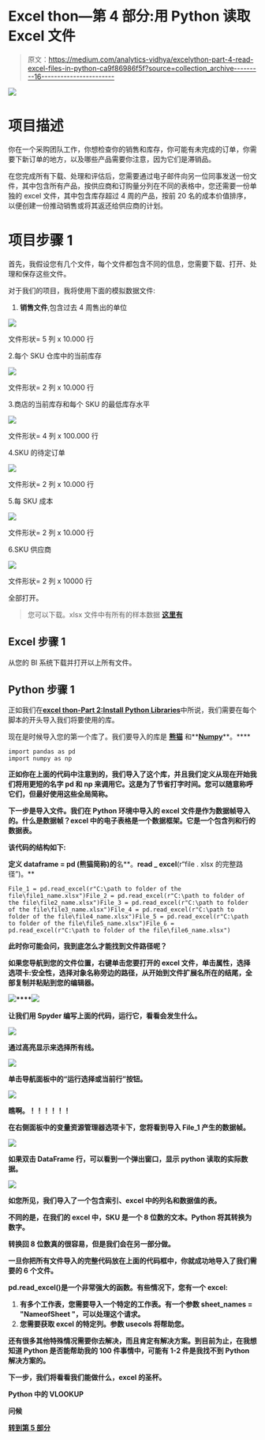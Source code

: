# Excel thon—第 4 部分:用 Python 读取 Excel 文件

> 原文：<https://medium.com/analytics-vidhya/excelython-part-4-read-excel-files-in-python-ca9f86986f5f?source=collection_archive---------16----------------------->

![](img/1b90e5287fb32e318b5cd0d1c99a66da.png)

# 项目描述

你在一个采购团队工作，你想检查你的销售和库存，你可能有未完成的订单，你需要下新订单的地方，以及哪些产品需要你注意，因为它们是滞销品。

在您完成所有下载、处理和评估后，您需要通过电子邮件向另一位同事发送一份文件，其中包含所有产品，按供应商和订购量分列在不同的表格中，您还需要一份单独的 excel 文件，其中包含库存超过 4 周的产品，按前 20 名的成本价值排序，以便创建一份推动销售或将其返还给供应商的计划。

# 项目步骤 1

首先，我假设您有几个文件，每个文件都包含不同的信息，您需要下载、打开、处理和保存这些文件。

对于我们的项目，我将使用下面的模拟数据文件:

1.  **销售文件**,包含过去 4 周售出的单位

![](img/c7dd363bc1b918f747a40747e173577e.png)

文件形状= 5 列 x 10.000 行

2.每个 SKU 仓库中的当前库存

![](img/e00c3ce36fe9533c6de9aeb0b639f27b.png)

文件形状= 2 列 x 10.000 行

3.商店的当前库存和每个 SKU 的最低库存水平

![](img/50fa6e0faba6aa3f6af3c9d57a2eb33a.png)

文件形状= 4 列 x 100.000 行

4.SKU 的待定订单

![](img/99034907264ec58c00359fb272bbdb38.png)

文件形状= 2 列 x 10.000 行

5.每 SKU 成本

![](img/065417dc32f37240d93de95578608477.png)

文件形状= 2 列 x 10.000 行

6.SKU 供应商

![](img/ed97a50a79e54537af732e1eb01e34d6.png)

文件形状= 2 列 x 10000 行

全部打开。

> 您可以下载。xlsx 文件中有所有的样本数据 [**这里有**](https://drive.google.com/file/d/1p9lQh6LMkhh_zyr3dRdbfNKrM-murCxf/view?usp=sharing)

## Excel 步骤 1

从您的 BI 系统下载并打开以上所有文件。

## Python 步骤 1

正如我们在[**excel thon-Part 2:Install Python Libraries**](https://servos-yiannis.medium.com/excelython-part-2-install-python-libraries-ebc74acdc202)中所说，我们需要在每个脚本的开头导入我们将要使用的库。

现在是时候导入您的第一个库了。我们要导入的库是 [**熊猫**](https://pandas.pydata.org/docs/getting_started/index.html) 和**[**Numpy**](https://numpy.org/learn/)**。****

```
import pandas as pd
import numpy as np
```

**正如你在上面的代码中注意到的，我们导入了这个库，并且我们定义从现在开始我们将用更短的名字 **pd** 和 **np** 来调用它。这是为了节省打字时间。您可以随意称呼它们，但最好使用这些全局简称。**

**下一步是导入文件。我们在 Python 环境中导入的 excel 文件是作为数据帧导入的。什么是数据帧？excel 中的电子表格是一个数据框架。它是一个包含列和行的数据表。**

**该代码的结构如下:**

**定义 dataframe = **pd** (熊猫简称)的**名**。**read _ excel**(r“file . xlsx 的完整路径”)。**

```
File_1 = pd.read_excel(r"C:\path to folder of the file\file1_name.xlsx")File_2 = pd.read_excel(r"C:\path to folder of the file\file2_name.xlsx")File_3 = pd.read_excel(r"C:\path to folder of the file\file3_name.xlsx")File_4 = pd.read_excel(r"C:\path to folder of the file\file4_name.xlsx")File_5 = pd.read_excel(r"C:\path to folder of the file\file5_name.xlsx")File_6 = pd.read_excel(r"C:\path to folder of the file\file6_name.xlsx")
```

**此时你可能会问，我到底怎么才能找到文件路径呢？**

**如果您导航到您的文件位置，右键单击您要打开的 excel 文件，单击属性，选择选项卡:安全性，选择对象名称旁边的路径，从开始到文件扩展名所在的结尾，全部复制并粘贴到您的编辑器。**

**![](img/ff1628604da4a8849f880b4190bfa855.png)****![](img/2d4dd7f5264ca446ea2edd2961fde1af.png)**

**让我们用 Spyder 编写上面的代码，运行它，看看会发生什么。**

**![](img/b096736067ab33aae96dd89585d07260.png)**

**通过高亮显示来选择所有线。**

**![](img/bcaf2ce42da695099b67fea2680d0b17.png)**

**单击导航面板中的“运行选择或当前行”按钮。**

**![](img/6a0ee128f171fcfc07280f09fc19d110.png)**

**瞧啊。！！！！！！**

**在右侧面板中的变量资源管理器选项卡下，您将看到导入 File_1 产生的数据帧。**

**![](img/ac15249104d56f3fd5b4fcc79fa38ad2.png)**

**如果双击 DataFrame 行，可以看到一个弹出窗口，显示 python 读取的实际数据。**

**![](img/5039d549e0d298e8ab6eaa8d75db2853.png)**

**如您所见，我们导入了一个包含索引、excel 中的列名和数据值的表。**

**不同的是，在我们的 excel 中，SKU 是一个 8 位数的文本。Python 将其转换为数字。**

**转换回 8 位数真的很容易，但是我们会在另一部分做。**

**一旦你把所有文件导入的完整代码放在上面的代码框中，你就成功地导入了我们需要的 6 个文件。**

**pd.read_excel()是一个非常强大的函数。有些情况下，您有一个 excel:**

1.  **有多个工作表，您需要导入一个特定的工作表。有一个参数 sheet_names = "NameofSheet "，可以处理这个请求。**
2.  **您需要获取 excel 的特定列。参数 usecols 将帮助您。**

**还有很多其他特殊情况需要你去解决，而且肯定有解决方案。到目前为止，在我想知道 Python 是否能帮助我的 100 件事情中，可能有 1-2 件是我找不到 Python 解决方案的。**

**下一步，我们将看看我们能做什么，excel 的圣杯。**

**Python 中的 VLOOKUP**

**问候**

**[**转到第 5 部分**](https://servos-yiannis.medium.com/excelython-part-5-vlookup-in-python-251952a8c114)**